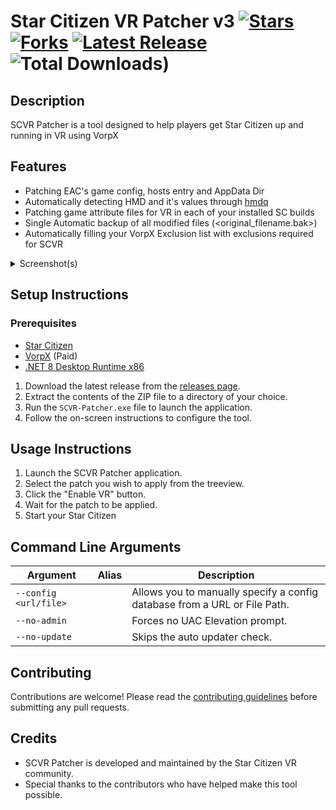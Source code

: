 # Star Citizen VR Patcher v3 [![Stars](https://img.shields.io/github/stars/star-citizen-vr/scvr-patcher?style=flat-square)](https://github.com/star-citizen-vr/scvr-patcher/stargazers) [![Forks](https://img.shields.io/github/forks/star-citizen-vr/scvr-patcher?style=flat-square)](https://github.com/star-citizen-vr/scvr-patcher/network) [![Latest Release](https://img.shields.io/github/v/release/star-citizen-vr/scvr-patcher?style=flat-square)](https://github.com/star-citizen-vr/scvr-patcher/releases) ![Total Downloads)](https://img.shields.io/github/downloads/star-citizen-vr/scvr-patcher/total)

## Description

SCVR Patcher is a tool designed to help players get Star Citizen up and running in VR using VorpX

## Features

- Patching EAC's game config, hosts entry and AppData Dir
- Automatically detecting HMD and it's values through [hmdq](https://github.com/risa2000/hmdq)
- Patching game attribute files for VR in each of your installed SC builds
- Single Automatic backup of all modified files (<original_filename.bak>)
- Automatically filling your VorpX Exclusion list with exclusions required for SCVR

<details>
<summary>Screenshot(s)</summary>

![scvr-patcher_evkOLRFJlQ](https://github.com/star-citizen-vr/scvr-patcher/assets/3318223/ea984694-d31a-4355-8304-403f11dab38e)

![scvr-patcher_XtEKPMQvbn](https://github.com/star-citizen-vr/scvr-patcher/assets/3318223/add218e7-8717-4fcf-9c4a-1cbd02c6cf87)


</details>

## Setup Instructions

### Prerequisites
- [Star Citizen](https://robertsspaceindustries.com/star-citizen/)
- [VorpX](https://www.vorpx.com/) (Paid)
- [.NET 8 Desktop Runtime x86](https://dotnet.microsoft.com/en-us/download/dotnet/thank-you/runtime-8.0.2-windows-x86-installer)

1. Download the latest release from the [releases page](https://github.com/star-citizen-vr/scvr-patcher/releases).
2. Extract the contents of the ZIP file to a directory of your choice.
3. Run the `SCVR-Patcher.exe` file to launch the application.
4. Follow the on-screen instructions to configure the tool.

## Usage Instructions

1. Launch the SCVR Patcher application.
2. Select the patch you wish to apply from the treeview.
3. Click the "Enable VR" button.
4. Wait for the patch to be applied.
5. Start your Star Citizen

## Command Line Arguments

| Argument | Alias | Description |
| --- | --- | --- |
| `--config <url/file>` |  | Allows you to manually specify a config database from a URL or File Path. |
| `--no-admin` |  | Forces no UAC Elevation prompt. |
| `--no-update` |  | Skips the auto updater check. |

## Contributing

Contributions are welcome! Please read the [contributing guidelines](CONTRIBUTING.md) before submitting any pull requests.

## Credits

- SCVR Patcher is developed and maintained by the Star Citizen VR community.
- Special thanks to the contributors who have helped make this tool possible.
